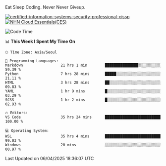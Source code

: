 Eat Sleep Coding.
Never Never Giveup.

[![certified-information-systems-security-professional-cissp](https://github.com/user-attachments/assets/d259884f-7f9a-4d80-a663-6968ead7464a)](https://www.credly.com/badges/f394a010-85a0-450b-9136-8043af01d71c/public_url)
[![NHN Cloud Essentials(CES)](https://github.com/user-attachments/assets/f405dcae-c923-424d-927f-e993bac10fa9)](https://www.nhncloud.com/kr/edu/certification/search)


<!--START_SECTION:waka-->
![Code Time](http://img.shields.io/badge/Code%20Time-4%2C059%20hrs%2050%20mins-blue)

📊 **This Week I Spent My Time On** 

```text
🕑︎ Time Zone: Asia/Seoul

💬 Programming Languages: 
Markdown                 21 hrs 1 min        ███████████████░░░░░░░░░░   59.39 % 
Python                   7 hrs 28 mins       █████░░░░░░░░░░░░░░░░░░░░   21.11 % 
HTML                     3 hrs 28 mins       ██░░░░░░░░░░░░░░░░░░░░░░░   09.83 % 
YAML                     1 hr 9 mins         █░░░░░░░░░░░░░░░░░░░░░░░░   03.29 % 
SCSS                     1 hr 2 mins         █░░░░░░░░░░░░░░░░░░░░░░░░   02.93 % 

🔥 Editors: 
VS Code                  35 hrs 24 mins      █████████████████████████   100.00 % 

💻 Operating System: 
WSL                      35 hrs 4 mins       █████████████████████████   99.03 % 
Windows                  20 mins             ░░░░░░░░░░░░░░░░░░░░░░░░░   00.97 % 
```


 Last Updated on 06/04/2025 18:36:07 UTC
<!--END_SECTION:waka-->

